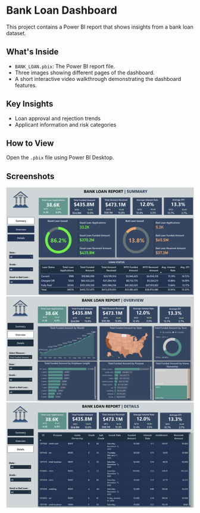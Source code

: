 # Bank Loan Dashboard

This project contains a Power BI report that shows insights from a bank loan dataset.

## What's Inside
- `BANK_LOAN.pbix`: The Power BI report file.
- Three images showing different pages of the dashboard.
- A short interactive video walkthrough demonstrating the dashboard features.

## Key Insights
- Loan approval and rejection trends
- Applicant information and risk categories

## How to View
Open the `.pbix` file using Power BI Desktop.

## Screenshots
![Page 1](page1.png)  
![Page 2](page2.png)  
![Page 3](page3.png)

